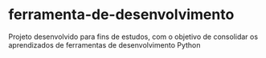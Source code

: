 # ferramenta-de-desenvolvimento
Projeto desenvolvido para fins de estudos, com o objetivo de consolidar os aprendizados de ferramentas de desenvolvimento Python
